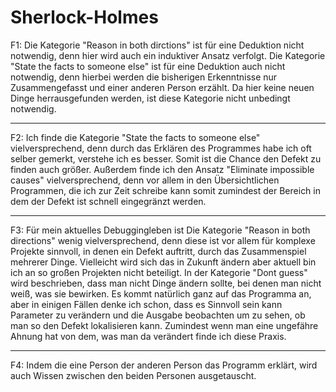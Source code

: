 # Sherlock-Holmes

F1: Die Kategorie "Reason in both dirctions" ist für eine Deduktion nicht notwendig, denn hier wird auch ein induktiver Ansatz verfolgt. Die Kategorie "State the facts to someone else" ist für eine Deduktion auch nicht notwendig, denn hierbei werden die bisherigen Erkenntnisse nur Zusammengefasst und einer anderen Person erzählt. Da hier keine neuen Dinge herrausgefunden werden, ist diese Kategorie nicht unbedingt notwendig.

---

F2: Ich finde die Kategorie "State the facts to someone else" vielversprechend, denn durch das Erklären des Programmes habe ich oft selber gemerkt, verstehe ich es besser. Somit ist die Chance den Defekt zu finden auch größer. Außerdem finde ich den Ansatz "Eliminate impossible causes" vielversprechend, denn vor allem in den Übersichtlichen Programmen, die ich zur Zeit schreibe kann somit zumindest der Bereich in dem der Defekt ist schnell eingegränzt werden.

---

F3: Für mein aktuelles Debuggingleben ist Die Kategorie "Reason in both directions" wenig vielversprechend, denn diese ist vor allem für komplexe Projekte sinnvoll, in denen ein Defekt auftritt, durch das Zusammenspiel mehrerer Dinge. Vielleicht wird sich das in Zukunft ändern aber aktuell bin ich an so großen Projekten nicht beteiligt. In der Kategorie "Dont guess" wird beschrieben, dass man nicht Dinge ändern sollte, bei denen man nicht weiß, was sie bewirken. Es kommt natürlich ganz auf das Programma an, aber in einigen Fällen denke ich schon, dass es Sinnvoll sein kann Parameter zu verändern und die Ausgabe beobachten um zu sehen, ob man so den Defekt lokalisieren kann. Zumindest wenn man eine ungefähre Ahnung hat von dem, was man da verändert finde ich diese Praxis.

---

F4: Indem die eine Person der anderen Person das Programm erklärt, wird auch Wissen zwischen den beiden Personen ausgetauscht.
